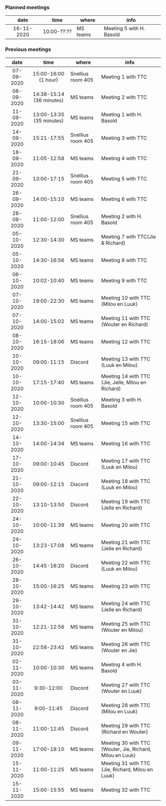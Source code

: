### Planned meetings
| date | time | where | info |
|:-:|:-:|---|---|
|16-11-2020 | 10:00-??:?? | MS teams | Meeting 5 with H. Basold |

### Previous meetings
| date | time | where | info |
|:-:|:-:|---|---|
|07-09-2020 | 15:00-16:00 (1 hour) | Snellius room 405 | Meeting 1 with TTC |
|08-09-2020 | 14:38-15:14 (36 minutes) | MS teams | Meeting 2 with TTC |
|11-09-2020 | 13:00-13:35 (35 minutes) | MS teams | Meeting 1 with H. Basold |
|14-09-2020 | 15:21-17:55 | Snellius room 405 | Meeting 3 with TTC |
|18-09-2020 | 11:05-12:58 | MS teams | Meeting 4 with TTC |
|21-09-2020 | 13:00-17:15 | Snellius room 405 | Meeting 5 with TTC |
|26-09-2020 | 14:00-15:10 | MS teams | Meeting 6 with TTC |
|28-09-2020 | 11:00-12:00 | Snellius room 405 | Meeting 2 with H. Basold |
|05-10-2020 | 12:30-14:30 | MS teams | Meeting 7 with TTC(Jie & Richard) |
|05-10-2020 | 14:30-16:56 | MS teams | Meeting 8 with TTC |
|06-10-2020 | 10:02-10:40 | MS teams | Meeting 9 with TTC |
|07-10-2020 | 19:00-22:30 | MS teams | Meeting 10 with TTC (Milou en Luuk) |
|07-10-2020 | 14:00-15:02 | MS teams | Meeting 11 with TTC (Wouter en Richard) |
|08-10-2020 | 16:15-18:06 | MS teams | Meeting 12 with TTC |
|10-10-2020 | 09:00-11:15 | Discord | Meeting 13 with TTC (Luuk en Milou) |
|10-10-2020 | 17:15-17:40 | MS teams | Meeting 14 with TTC (Jie, Jelle, Milou en Richard) |
|12-10-2020 | 10:00-10:30 | Snellius room 405 | Meeting 3 with H. Basold |
|12-10-2020 | 13:30-15:00 | Snellius room 405 | Meeting 15 with TTC |
|14-10-2020 | 14:00-14:34 | MS teams | Meeting 16 with TTC |
|17-10-2020 | 09:00-10:45 | Discord | Meeting 17 with TTC (Luuk en Milou) |
|21-10-2020 | 09:00-12:15 | Discord | Meeting 18 with TTC (Luuk en Milou) |
|22-10-2020 | 13:10-13:50 | Discord | Meeting 19 with TTC (Jelle en Richard)|
|24-10-2020 | 10:00-11:39 | MS teams | Meeting 20 with TTC |
|24-10-2020 | 13:23-17:08 | MS teams | Meeting 21 with TTC (Jelle en Richard)|
|26-10-2020 | 14:45-16:20 | Discord | Meeting 22 with TTC (Luuk en Milou) |
|28-10-2020 | 15:00-16:25 | MS teams | Meeting 23 with TTC |
|29-10-2020 | 13:42-14:42 | MS teams | Meeting 24 with TTC (Jelle en Richard) |
|31-10-2020 | 12:21-12:56 | MS teams | Meeting 25 with TTC (Wouter en Milou) |
|31-10-2020 | 22:58-23:42 | MS teams | Meeting 26 with TTC (Wouter en Jie) |
|02-11-2020 | 10:00-10:30 | MS teams | Meeting 4 with H. Basold |
|03-11-2020 | 9:30-12:00 | Discord | Meeting 27 with TTC (Wouter en Luuk) |
|08-11-2020 | 9:00-11:45 | Discord | Meeting 28 with TTC (Milou en Luuk) |
|08-11-2020 | 11:00-12:45 | Discord | Meeting 29 with TTC (Richard en Wouter) |
|09-11-2020 | 17:00-18:10 | MS teams | Meeting 30 with TTC (Wouter, Jie, Richard, Milou en Luuk) |
|15-11-2020 | 11:00-11:25 | MS teams | Meeting 31 with TTC (Jie, Richard, Milou en Luuk) |
|15-11-2020 | 15:00-15:55 | MS teams | Meeting 32 with TTC |
